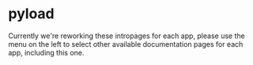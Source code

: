 # pyload

Currently we're reworking these intropages for each app, please use the menu on the left to select other available documentation pages for each app, including this one.

